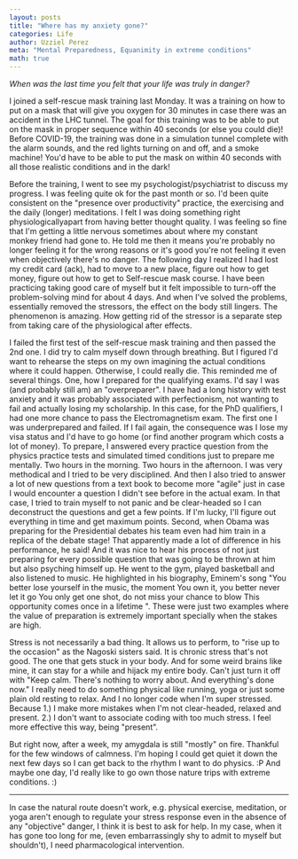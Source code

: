 ```yaml
---
layout: posts
title: "Where has my anxiety gone?"
categories: Life
author: Uzziel Perez
meta: "Mental Preparedness, Equanimity in extreme conditions"
math: true
---
```



*When was the last time you felt that your life was truly in danger?*

I joined a self-rescue mask training last Monday. It was a training on how to put on a mask that will give you oxygen for 30 minutes in case
there was an accident in the LHC tunnel. The goal for this training was to be able to put on the mask in proper sequence within 40 seconds (or else you could die)!
Before COVID-19, the training was done in a simulation tunnel complete with the alarm sounds, and the red lights turning on and off, and a smoke machine! You'd have to be able to put the mask
on within 40 seconds with all those realistic conditions and in the dark!

Before the training, I went to see my psychologist/psychiatrist to discuss my progress. I was feeling quite ok for the past month or so. I'd been quite consistent on the "presence over productivity" practice, the exercising and the daily (longer) meditations. I felt I was doing something right physiologicallyapart from having better thought quality. I was feeling so fine that I'm getting a little nervous sometimes about where my constant monkey friend had gone to. He told me then it means you're probably no longer feeling it for the wrong reasons or it's good you're not feeling it even when objectively there's no danger. The following day I realized I had lost my credit card (ack), had to move to a new place, figure out how to get money, figure out how to get to Self-rescue mask course. I have been practicing taking good care of myself but it felt impossible to turn-off the problem-solving mind for about 4 days. And when I've solved the problems, essentially removed the stressors, the effect on the body still lingers. The phenomenon is amazing. How getting rid of the stressor is a separate step from taking care of the physiological after effects.

I failed the first test of the self-rescue mask training and then passed the 2nd one. I did try to calm myself down through breathing. But I figured I'd want to rehearse the steps on my own imagining the actual conditions where it could happen. Otherwise, I could really die. This reminded me of several things. One, how I prepared for the qualifying exams. I'd say I was (and probably still am) an "overpreparer". I have had a long history with test anxiety and it was probably associated with perfectionism, not wanting to fail and actually losing my scholarship. In this case, for the PhD qualifiers, I had one more chance to pass the Electromagnetism exam. The first one I was underprepared and failed. If I fail again, the consequence was I lose my visa status and I'd have to go home (or find another program which costs a lot of money). To prepare, I answered every practice question from the physics practice tests and simulated timed conditions just to prepare me mentally. Two hours in the morning. Two hours in the afternoon. I was very methodical and I tried to be very disciplined. And then I also tried to answer a lot of new questions from a text book to become more "agile" just in case I would encounter a question I didn't see before in the actual exam. In that case, I tried to train myself to not panic and be clear-headed so I can deconstruct the questions and get a few points. If I'm lucky, I'll figure out everything in time and get maximum points. Second, when Obama was preparing for the Presidential debates his team even had him train in a replica of the debate stage! That apparently made a lot of difference in his performance, he said! And it was nice to hear his process of not just preparing for every possible question that was going to be thrown at him but also psyching himself up. He went to the gym, played basketball and also listened to music. He highlighted in his biography, Eminem's song "You better lose yourself in the music, the moment
You own it, you better never let it go
You only get one shot, do not miss your chance to blow
This opportunity comes once in a lifetime ". These were just two examples where the value of preparation is extremely important specially when the stakes are high.

Stress is not necessarily a bad thing. It allows us to perform, to "rise up to the occasion" as the Nagoski sisters said. It is chronic stress that's not good. The one that gets stuck in your body. And for some weird brains like mine, it can stay for a while and hijack my entire body. Can't just turn it off with "Keep calm. There's nothing to worry about. And everything's done now." I really need to do something physical like running, yoga or just some plain old resting to relax. And I no longer code when I'm super stressed. Because 1.) I make more mistakes when I'm not clear-headed, relaxed and present. 2.) I don't want to associate coding with too much stress. I feel more effective this way, being "present".

But right now, after a week, my amygdala is still "mostly" on fire. Thankful for the few windows of calmness. I'm hoping I could get quiet it down the next few days so I can get back to the rhythm I want to do physics. :P And maybe one day, I'd really like to go own those nature trips with extreme conditions. :)

-----

In case the natural route doesn't work, e.g. physical exercise, meditation, or yoga aren't enough to regulate your stress response even in the absence of any "objective" danger, I think it is best to ask for help. In my case, when it has gone too long for me, (even embarrassingly shy to admit to myself but shouldn't), I need pharmacological intervention.  
